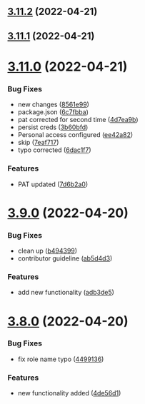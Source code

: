 ## [3.11.2](https://github.com/drey0143143/test-change-log/compare/v3.11.1...v3.11.2) (2022-04-21)



## [3.11.1](https://github.com/drey0143143/test-change-log/compare/v3.11.0...v3.11.1) (2022-04-21)



# [3.11.0](https://github.com/drey0143143/test-change-log/compare/v3.9.0...v3.11.0) (2022-04-21)


### Bug Fixes

* new changes ([8561e99](https://github.com/drey0143143/test-change-log/commit/8561e99fef75b0527ad60bd62279061d7f4847d4))
* package.json ([6c7fbba](https://github.com/drey0143143/test-change-log/commit/6c7fbba5d960577842400e198b9c8c0570085ee8))
* pat corrected for second time ([4d7ea9b](https://github.com/drey0143143/test-change-log/commit/4d7ea9b7dfedc8e1511344c5fb7f4d27ce724668))
* persist creds ([3b60bfd](https://github.com/drey0143143/test-change-log/commit/3b60bfd33f3d6a21a5887f42d4a2cd39e7c0f419))
* Personal access configured ([ee42a82](https://github.com/drey0143143/test-change-log/commit/ee42a82757403acfcca15012b4e25b11a6d9fe29))
* skip ([7eaf717](https://github.com/drey0143143/test-change-log/commit/7eaf7172a54cb6b2a412c0a3a3dcba25d8d79464))
* typo corrected ([6dac1f7](https://github.com/drey0143143/test-change-log/commit/6dac1f77b719e6f99da94e26c605bc550c3bb167))


### Features

* PAT updated ([7d6b2a0](https://github.com/drey0143143/test-change-log/commit/7d6b2a0bf9fbd2a1317b1fb312b4c5231f14b59b))



# [3.9.0](https://github.com/drey0143143/test-change-log/compare/v3.8.0...v3.9.0) (2022-04-20)


### Bug Fixes

* clean up ([b494399](https://github.com/drey0143143/test-change-log/commit/b494399cbdd56c6b036ac874c0ef04dd4842f120))
* contributor guideline ([ab5d4d3](https://github.com/drey0143143/test-change-log/commit/ab5d4d3634a8b0d92d2d72269472fad6aede32fa))


### Features

* add new functionality ([adb3de5](https://github.com/drey0143143/test-change-log/commit/adb3de57c90d7a1fdea7010a4ee1afcb91c2f2ba))



# [3.8.0](https://github.com/drey0143143/test-change-log/compare/v3.7.0...v3.8.0) (2022-04-20)


### Bug Fixes

* fix role name typo ([4499136](https://github.com/drey0143143/test-change-log/commit/449913649307333aad518342e71601525f3f77c1))


### Features

* new functionality added ([4de56d1](https://github.com/drey0143143/test-change-log/commit/4de56d1d757107f8e8fcfe5164d43af7b69be7a7))



